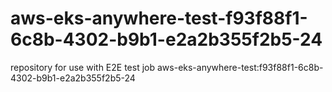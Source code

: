 # aws-eks-anywhere-test-f93f88f1-6c8b-4302-b9b1-e2a2b355f2b5-24
repository for use with E2E test job aws-eks-anywhere-test:f93f88f1-6c8b-4302-b9b1-e2a2b355f2b5-24
